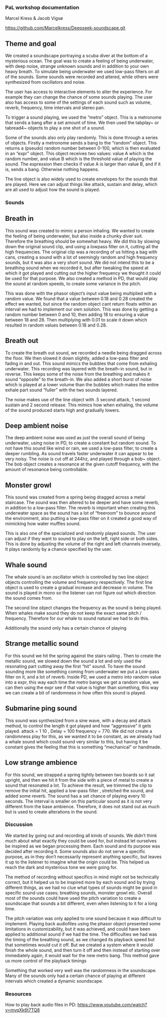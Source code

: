 ### PaL workshop documentation
Marcel Kress & Jacob Vigsø

https://github.com/Marcelkress/Deepseek-soundscape.git 


## Theme and goal
We created a soundscape portraying a scuba diver at the bottom of a mysterious ocean. The goal was to create a feeling of being underwater, with deep noise, strange unknown sounds and in addition to your own heavy breath. To simulate being underwater we used low-pass filters on all of the sounds. Some sounds were recorded and altered, while others were synthesized from oscillators and noise. 

The user has access to interactive elements to alter the experience. For example they can change the chance of some sounds playing. The user also has access to some of the settings of each sound such as volume, reverb, frequency, time intervals and stereo pan. 

To trigger a sound playing, we used the “metro” object. This is a metronome that sends a bang after a set amount of time. We then used the tabplay~ or tabread4~ objects to play a one shot of a sound. 

Some of the sounds also only play randomly. This is done through a series of objects. Firstly a metronome sends a bang to the “random” object. This returns a (pseudo) random number between 0-100, which is then evaluated in an “expr” object. This object receives two values: value A which is the random number, and value B which is the threshold value of playing the sound. The expression then checks if value A is larger than value B, and if it is, sends a bang. Otherwise nothing happens.

The line object is also widely used to create envelopes for the sounds that are played. Here we can adjust things like attack, sustain and delay, which are all used to adjust how the sound is played.

### Sounds

## Breath in 
This sound was created to mimic a person inhaling. We wanted to create the feeling of being underwater, but also inside a chunky diver suit. Therefore the breathing should be somewhat heavy. We did this by slowing down the original sound clip, and using a lowpass filter on it, cutting all the high frequencies. The original clip was a recording of us hitting a bag with cans, creating a sound with a lot of seemingly random and high frequency sounds, but it was also a very short sound. We did not intend this to be a breathing sound when we recorded it, but after tweaking the speed at which it got played and cutting out the higher frequency we thought it could be used for that purpose. We also created a method in PD, that would play the sound at random speeds, to create some variance in the pitch.

This was done with the phasor object’s input value being multiplied with a random value. We found that a value between 0.18 and 0.28 created the effect we wanted, but since the random object cant return floats within an interval we had to implement our own solution. This was done by getting a random number between 0 and 10, then adding 18 to ensuring a value between 18 and 28. Then multiplying with 0.01 to scale it down which resulted in random values between 0.18 and 0.28.

## Breath out
To create the breath out sound, we recorded a needle being dragged across the floor. We then slowed it down slightly, added a low-pass filter and fading in and out. This sound mimics the bubbles that come from exhaling underwater. 
This recording was layered with the breath-in sound, but in reverse. This keeps some of the noise from the breathing and makes it sound “opposite” to the breath-in.
We also added a short burst of noise which is played at a lower volume than the bubbles which makes the entire exhale part sound “fuller” with the two sounds layered.

The noise makes use of the line object with .5 second attack, 1 second sustain and 2 second release. This mimics how when exhaling, the volume of the sound produced starts high and gradually lowers.

## Deep ambient noise
The deep ambient noise was used as just the overall sound of being underwater, using noise in PD, to create a constant but random sound. To not have this sound like wind or rain, we used a low-pass filter, to create a deeper rumbling. As sound travels faster underwater it can appear to be very noisy. The noise is cut off at 244hz, and played through a bob~ object. The bob object creates a resonance at the given cutoff frequency, with the amount of resonance being controllable. 

## Monster growl
This sound was created from a spring being dragged across a metal staircase. The sound was then altered to be deeper and have some reverb, in addition to a low-pass filter. The reverb is important when creating this underwater space as the sound has a lot of “freeroom” to bounce around the environment, also putting a low-pass filter on it created a good way of mimicking how water muffles sound.

This is also one of the specialized and randomly played sounds. The user can adjust if they want to sound to play on the left, right side or both sides. This is done by adjusting the volume of the right and left channels inversely. It plays randomly by a chance specified by the user. 

## Whale sound
The whale sound is an oscillator which is controlled by two line object objects controlling the volume and frequency respectively. The first line object is used to create a gradual increase and decrease in volume. The sound is played in mono so the listener can not figure out which direction the sound comes from. 

The second line object changes the frequency as the sound is being played. When whales make sound they do not keep the exact same pitch / frequency. Therefore for our whale to sound natural we had to do this.

 Additionally the sound only has a certain chance of playing 

## Strange metallic sound
For this sound we hit the spring against the stairs railing . Then to create the metallic sound, we slowed down the sound a lot and only used the resonating part cutting away the first “hit” sound. 
To have the sound sounding more like something coming from underwater we put a Low-pass filter on it, and a lot of reverb. Inside PD, we used a metro into random value into a expr, this way each time the metro bangs we get a random value, we can then using the expr see if that value is higher than something, this way we can create a bit of randomness in how often this sound is played.

## Submarine ping sound
This sound was synthesized from a sine wave, with a decay and attack method, to control the length it got played and how “aggressive” it gets played. attack = 1 10 , Delay = 100
frequency = 770. We did not create a randomness play for this, as we wanted it to be constant, as we already had a whale sound which could sound very similar to this, but having it be constant gives the feeling that this is something “mechanical” or handmade.

## Low strange ambience
For this sound, we strapped a spring tightly between two boards so it sat upright, and then we hit it from the side with a piece of metal to create a sound that resonated a lot. 
To achieve the result, we trimmed the clip to remove the initial hit, applied a low-pass filter , stretched the sound, and added some reverb. The sound has a set chance of playing every 10 seconds. The interval is smaller on this particular sound as it is not very different from the base ambience. Therefore, it does not stand out as much but is used to create alterations in the sound.

### Discussion

We started by going out and recording all kinds of sounds. We didn’t think much about what exactly they could be used for, but instead let ourselves be inspired as we began processing them. Each sound and its purpose was decided after recording it. Some sounds also do not serve a specific purpose, as in they don’t necessarily represent anything specific, but leaves it up to the listener to imagine what the origin could be. This helped us reach the dark and mysterious tone we were going for.

The method of recording without specifics in mind might not be technically correct, but it helped us to be inspired more by each sound and by trying different things, as we had no clue what types of sounds might be good in specific sound use cases; breathing sounds, monster growl etc. 
Overall most of the sounds could have used the pitch variation to create a soundscape that sounds a bit different, even when listening to it for a long time.

The pitch variation was only applied to one sound because it was difficult to implement. Playing back audiofiles using the phasor object presented some limitations in customizability, but it was achieved, and could have been applied to additional sound if we had the time. The difficulties we had was the timing of the breathing sound, as we changed its playback speed but that sometimes would cut it off. But we created a system where it would finish the whole sound, and then turn it off and then instead of starting over immediately again, it would wait for the new metro bang. This method gave us more control of the playback timings

Something that worked very well was the randomness in the soundscape. Many of the sounds only had a certain chance of playing at different intervals which created a dynamic soundscape. 

### Resources
How to play back audio files in PD:
https://www.youtube.com/watch?v=mvqXk6t7TQ8
